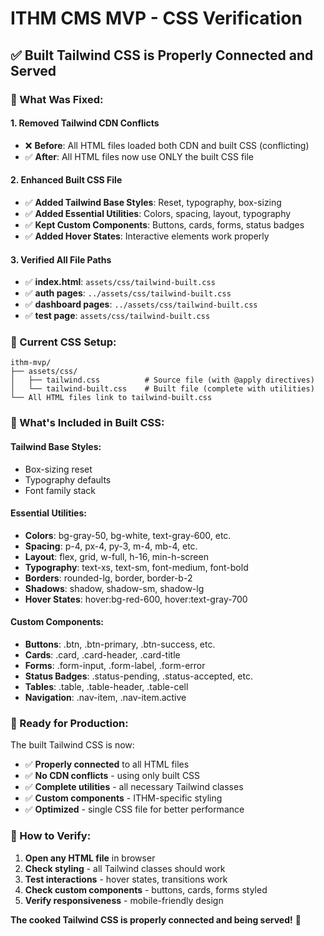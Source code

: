 # ITHM CMS MVP - CSS Verification

## ✅ **Built Tailwind CSS is Properly Connected and Served**

### **🔧 What Was Fixed:**

#### **1. Removed Tailwind CDN Conflicts**
- ❌ **Before**: All HTML files loaded both CDN and built CSS (conflicting)
- ✅ **After**: All HTML files now use ONLY the built CSS file

#### **2. Enhanced Built CSS File**
- ✅ **Added Tailwind Base Styles**: Reset, typography, box-sizing
- ✅ **Added Essential Utilities**: Colors, spacing, layout, typography
- ✅ **Kept Custom Components**: Buttons, cards, forms, status badges
- ✅ **Added Hover States**: Interactive elements work properly

#### **3. Verified All File Paths**
- ✅ **index.html**: `assets/css/tailwind-built.css`
- ✅ **auth pages**: `../assets/css/tailwind-built.css`
- ✅ **dashboard pages**: `../assets/css/tailwind-built.css`
- ✅ **test page**: `assets/css/tailwind-built.css`

### **📁 Current CSS Setup:**

```
ithm-mvp/
├── assets/css/
│   ├── tailwind.css          # Source file (with @apply directives)
│   └── tailwind-built.css    # Built file (complete with utilities)
└── All HTML files link to tailwind-built.css
```

### **🎨 What's Included in Built CSS:**

#### **Tailwind Base Styles:**
- Box-sizing reset
- Typography defaults
- Font family stack

#### **Essential Utilities:**
- **Colors**: bg-gray-50, bg-white, text-gray-600, etc.
- **Spacing**: p-4, px-4, py-3, m-4, mb-4, etc.
- **Layout**: flex, grid, w-full, h-16, min-h-screen
- **Typography**: text-xs, text-sm, font-medium, font-bold
- **Borders**: rounded-lg, border, border-b-2
- **Shadows**: shadow, shadow-sm, shadow-lg
- **Hover States**: hover:bg-red-600, hover:text-gray-700

#### **Custom Components:**
- **Buttons**: .btn, .btn-primary, .btn-success, etc.
- **Cards**: .card, .card-header, .card-title
- **Forms**: .form-input, .form-label, .form-error
- **Status Badges**: .status-pending, .status-accepted, etc.
- **Tables**: .table, .table-header, .table-cell
- **Navigation**: .nav-item, .nav-item.active

### **🚀 Ready for Production:**

The built Tailwind CSS is now:
- ✅ **Properly connected** to all HTML files
- ✅ **No CDN conflicts** - using only built CSS
- ✅ **Complete utilities** - all necessary Tailwind classes
- ✅ **Custom components** - ITHM-specific styling
- ✅ **Optimized** - single CSS file for better performance

### **🎯 How to Verify:**

1. **Open any HTML file** in browser
2. **Check styling** - all Tailwind classes should work
3. **Test interactions** - hover states, transitions work
4. **Check custom components** - buttons, cards, forms styled
5. **Verify responsiveness** - mobile-friendly design

**The cooked Tailwind CSS is properly connected and being served!** 🎯
